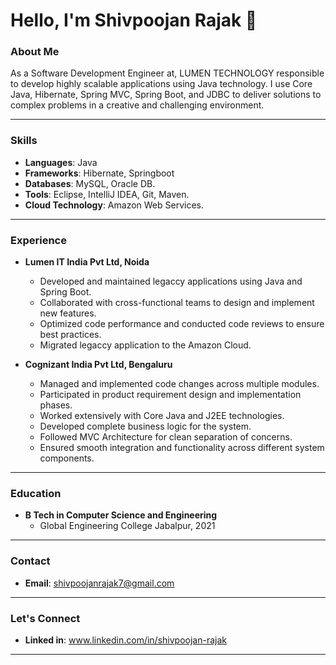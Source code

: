 # Hello, I'm Shivpoojan Rajak 👋

### About Me

As a Software Development Engineer at, LUMEN TECHNOLOGY responsible to develop highly scalable applications using Java technology. I use Core Java, Hibernate, Spring MVC, Spring Boot, and JDBC to deliver solutions to complex problems in a creative and challenging environment.

---

### Skills

- **Languages**: Java
- **Frameworks**: Hibernate, Springboot
- **Databases**: MySQL, Oracle DB.
- **Tools**: Eclipse, IntelliJ IDEA, Git, Maven.
- **Cloud Technology**: Amazon Web Services.


---

### Experience

- **Lumen IT India Pvt Ltd, Noida**
  - Developed and maintained legaccy applications using Java and Spring Boot.
  - Collaborated with cross-functional teams to design and implement new features.
  - Optimized code performance and conducted code reviews to ensure best practices.
  - Migrated legaccy application to the Amazon Cloud.

- **Cognizant India Pvt Ltd, Bengaluru** 
  - Managed and implemented code changes across multiple modules.
  - Participated in product requirement design and implementation phases.
  - Worked extensively with Core Java and J2EE technologies.
  - Developed complete business logic for the system.
  - Followed MVC Architecture for clean separation of concerns.
  - Ensured smooth integration and functionality across different system components.

---

### Education

- **B Tech in Computer Science and Engineering**
  - Global Engineering College Jabalpur, 2021
  
---

### Contact

- **Email**: shivpoojanrajak7@gmail.com
---

### Let's Connect

- **Linked in**: www.linkedin.com/in/shivpoojan-rajak

---

